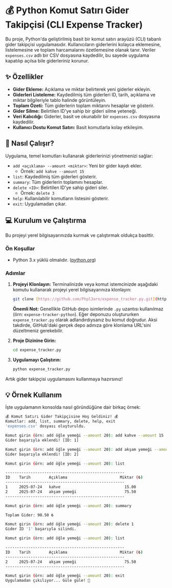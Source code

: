 # 💰 Python Komut Satırı Gider Takipçisi (CLI Expense Tracker)

Bu proje, Python'da geliştirilmiş basit bir komut satırı arayüzü (CLI) tabanlı gider takipçisi uygulamasıdır. Kullanıcıların giderlerini kolayca eklemesine, listelemesine ve toplam harcamalarını özetlemesine olanak tanır. Veriler `expenses.csv` adlı bir CSV dosyasına kaydedilir, bu sayede uygulama kapatılıp açılsa bile giderleriniz korunur.

## ✨ Özellikler

-   **Gider Ekleme:** Açıklama ve miktar belirterek yeni giderler ekleyin.
-   **Giderleri Listeleme:** Kaydedilmiş tüm giderleri ID, tarih, açıklama ve miktar bilgileriyle tablo halinde görüntüleyin.
-   **Toplam Özeti:** Tüm giderlerin toplam miktarını hesaplar ve gösterir.
-   **Gider Silme:** Belirtilen ID'ye sahip bir gideri silme yeteneği.
-   **Veri Kalıcılığı:** Giderler, basit ve okunabilir bir `expenses.csv` dosyasına kaydedilir.
-   **Kullanıcı Dostu Komut Satırı:** Basit komutlarla kolay etkileşim.

## 🚀 Nasıl Çalışır?

Uygulama, temel komutları kullanarak giderlerinizi yönetmenizi sağlar:

-   `add <açıklama> --amount <miktar>`: Yeni bir gider kaydı ekler.
    * Örnek: `add kahve --amount 15`
-   `list`: Kaydedilmiş tüm giderleri gösterir.
-   `summary`: Tüm giderlerin toplamını hesaplar.
-   `delete <ID>`: Belirtilen ID'ye sahip gideri siler.
    * Örnek: `delete 3`
-   `help`: Kullanılabilir komutların listesini gösterir.
-   `exit`: Uygulamadan çıkar.

## 💻 Kurulum ve Çalıştırma

Bu projeyi yerel bilgisayarınızda kurmak ve çalıştırmak oldukça basittir.

### Ön Koşullar

* Python 3.x yüklü olmalıdır. ([python.org](https://www.python.org/downloads/))

### Adımlar

1.  **Projeyi Klonlayın:**
    Terminalinizde veya komut istemcinizde aşağıdaki komutu kullanarak projeyi yerel bilgisayarınıza klonlayın:
    ```bash
    git clone [https://github.com/Phpl3arn/expense_tracker.py.git](https://github.com/Phpl3arn/expense_tracker.py.git)
    ```
    **Önemli Not:** Genellikle GitHub depo isimlerinde `.py` uzantısı kullanılmaz (örn: `expense-tracker-python`). Eğer deponuzu oluştururken `expense_tracker.py` olarak adlandırdıysanız bu komut doğrudur. Aksi takdirde, GitHub'daki gerçek depo adınıza göre klonlama URL'sini düzeltmeniz gerekebilir.

2.  **Proje Dizinine Girin:**
    ```bash
    cd expense_tracker.py
    ```
3.  **Uygulamayı Çalıştırın:**
    ```bash
    python expense_tracker.py
    ```

Artık gider takipçisi uygulamasını kullanmaya hazırsınız!

## 💡 Örnek Kullanım

İşte uygulamanın konsolda nasıl göründüğüne dair birkaç örnek:

```bash
💰 Komut Satırı Gider Takipçisine Hoş Geldiniz! 💰
Komutlar: add, list, summary, delete, help, exit
'expenses.csv' dosyası oluşturuldu.

Komut girin (örn: add öğle yemeği --amount 20): add kahve --amount 15
Gider başarıyla eklendi! [ID: 1]

Komut girin (örn: add öğle yemeği --amount 20): add akşam yemeği --amount 75.50
Gider başarıyla eklendi! [ID: 2]

Komut girin (örn: add öğle yemeği --amount 20): list

----------------------------------------------------
ID    Tarih        Açıklama                       Miktar (₺)
----------------------------------------------------
1     2025-07-24   kahve                            15.00
2     2025-07-24   akşam yemeği                     75.50
----------------------------------------------------

Komut girin (örn: add öğle yemeği --amount 20): summary

Toplam Gider: 90.50 ₺

Komut girin (örn: add öğle yemeği --amount 20): delete 1
Gider ID '1' başarıyla silindi.

Komut girin (örn: add öğle yemeği --amount 20): list

----------------------------------------------------
ID    Tarih        Açıklama                       Miktar (₺)
----------------------------------------------------
2     2025-07-24   akşam yemeği                     75.50
----------------------------------------------------

Komut girin (örn: add öğle yemeği --amount 20): exit
Uygulamadan çıkılıyor... Güle güle! 👋

